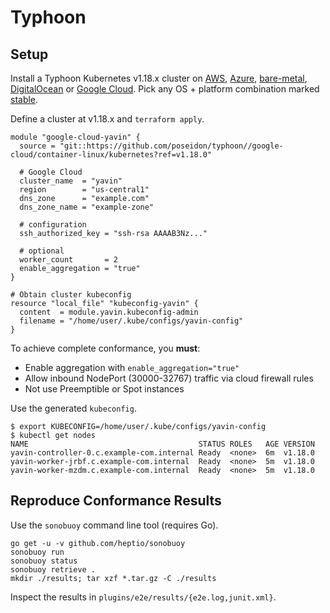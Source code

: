 # Typhoon

## Setup

Install a Typhoon Kubernetes v1.18.x cluster on [AWS](https://typhoon.psdn.io/cl/aws/), [Azure](https://typhoon.psdn.io/cl/azure/), [bare-metal](https://typhoon.psdn.io/cl/bare-metal/), [DigitalOcean](https://typhoon.psdn.io/cl/digitalocean/) or [Google Cloud](https://typhoon.psdn.io/cl/google-cloud/). Pick any OS + platform combination marked [stable](https://github.com/poseidon/typhoon#modules).

Define a cluster at v1.18.x and `terraform apply`.

```
module "google-cloud-yavin" {
  source = "git::https://github.com/poseidon/typhoon//google-cloud/container-linux/kubernetes?ref=v1.18.0"

  # Google Cloud
  cluster_name  = "yavin"
  region        = "us-central1"
  dns_zone      = "example.com"
  dns_zone_name = "example-zone"

  # configuration
  ssh_authorized_key = "ssh-rsa AAAAB3Nz..."

  # optional
  worker_count       = 2
  enable_aggregation = "true"
}

# Obtain cluster kubeconfig
resource "local_file" "kubeconfig-yavin" {
  content  = module.yavin.kubeconfig-admin
  filename = "/home/user/.kube/configs/yavin-config"
}
```

To achieve complete conformance, you **must**:

* Enable aggregation with `enable_aggregation="true"`
* Allow inbound NodePort (30000-32767) traffic via cloud firewall rules
* Not use Preemptible or Spot instances

Use the generated `kubeconfig`.

```
$ export KUBECONFIG=/home/user/.kube/configs/yavin-config
$ kubectl get nodes
NAME                                      STATUS ROLES   AGE VERSION
yavin-controller-0.c.example-com.internal Ready  <none>  6m  v1.18.0
yavin-worker-jrbf.c.example-com.internal  Ready  <none>  5m  v1.18.0
yavin-worker-mzdm.c.example-com.internal  Ready  <none>  5m  v1.18.0
```

## Reproduce Conformance Results

Use the `sonobuoy` command line tool (requires Go).

```
go get -u -v github.com/heptio/sonobuoy
sonobuoy run
sonobuoy status
sonobuoy retrieve .
mkdir ./results; tar xzf *.tar.gz -C ./results
```

Inspect the results in `plugins/e2e/results/{e2e.log,junit.xml}`.
